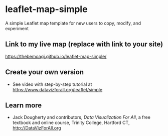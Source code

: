 # leaflet-map-simple
A simple Leaflet map template for new users to copy, modify, and experiment

## Link to my live map (replace with link to your site)

https://thebemoagi.github.io/leaflet-map-simple/

## Create your own version
- See video with step-by-step tutorial at https://www.datavizforall.org/leaflet/simple

## Learn more
- Jack Dougherty and contributors, *Data Visualization For All*, a free textbook and online course, Trinity College, Hartford CT, http://DataVizForAll.org
